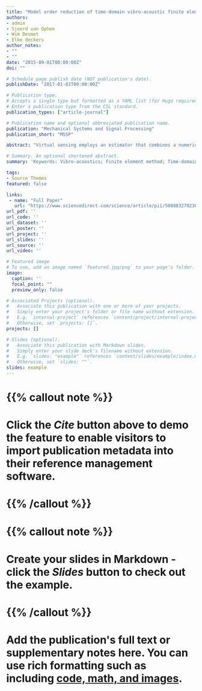 ```yaml
---
title: "Model order reduction of time-domain vibro-acoustic finite element simulations with admittance boundary conditions for virtual sensing applications"
authors:
- admin
- Sjoerd van Ophem
- Wim Desmet
- Elke deckers
author_notes:
- ""
- ""
date: "2015-09-01T00:00:00Z"
doi: ""

# Schedule page publish date (NOT publication's date).
publishDate: "2017-01-01T00:00:00Z"

# Publication type.
# Accepts a single type but formatted as a YAML list (for Hugo requirements).
# Enter a publication type from the CSL standard.
publication_types: ["article-journal"]

# Publication name and optional abbreviated publication name.
publication: "Mechanical Systems and Signal Processing"
publication_short: "MSSP"

abstract: "Virtual sensing employs an estimator that combines a numerical model and a limited set of measurements to estimate the full field pressure of a vibro-acoustic system in the time domain. A key aspect of virtual sensing is to create a reduced-order model of the vibro-acoustic system, such that the numerical model can be effectively employed in the virtual sensing scheme. This paper aims to create a reduced-order vibro-acoustic finite element model with frequency-dependent admittance boundary conditions for virtual sensing applications using a Kalman filter. The frequency-dependent components in admittance boundary conditions always result in a frequency-dependent damping matrix which hinders the modeling in the time domain. This paper first treats the vibro-acoustic system as a negative feedback interconnection of two subsystems: a state-space model of admittance transfer functions and a vibro-acoustic system with rigid boundary conditions. Stacking the states of these two subsystems gives the final descriptor system. Then, due to the passivity of the admittance transfer function and the definiteness of the system matrices, the second-order form of the descriptor model is modified to give a full-order model which is proven to be stability-preserving under one-sided projection methods. A coupled vibro-acoustic system is experimentally presented which demonstrates that the proposed methodology can provide a stable reduced order model and allows the full field estimation of the pressure in the presence of frequency-dependent boundary conditions."

# Summary. An optional shortened abstract.
summary: 'Keywords: Vibro-acoustics; Finite element method; Time-domain admittance boundary condition; Model order reduction; Virtual sensing'

tags:
- Source Themes
featured: false

links:
 - name: "Full Paper"
   url: "https://www.sciencedirect.com/science/article/pii/S0888327023007550"
url_pdf: ''
url_code: ''
url_dataset: ''
url_poster: ''
url_project: ''
url_slides: ''
url_source: ''
url_video: ''

# Featured image
# To use, add an image named `featured.jpg/png` to your page's folder. 
image:
  caption: ''
  focal_point: ""
  preview_only: false

# Associated Projects (optional).
#   Associate this publication with one or more of your projects.
#   Simply enter your project's folder or file name without extension.
#   E.g. `internal-project` references `content/project/internal-project/index.md`.
#   Otherwise, set `projects: []`.
projects: []

# Slides (optional).
#   Associate this publication with Markdown slides.
#   Simply enter your slide deck's filename without extension.
#   E.g. `slides: "example"` references `content/slides/example/index.md`.
#   Otherwise, set `slides: ""`.
slides: example
---
```


# {{% callout note %}}
# Click the *Cite* button above to demo the feature to enable visitors to import publication metadata into their reference management software.
# {{% /callout %}}

# {{% callout note %}}
# Create your slides in Markdown - click the *Slides* button to check out the example.
# {{% /callout %}}

# Add the publication's **full text** or **supplementary notes** here. You can use rich formatting such as including [code, math, and images](https://docs.hugoblox.com/content/writing-markdown-latex/).
